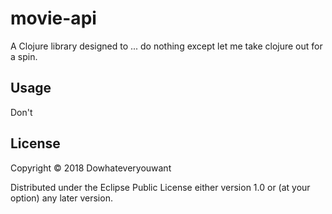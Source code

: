 # movie-api

A Clojure library designed to ... do nothing except let me take clojure out for a spin.

## Usage

Don't

## License

Copyright © 2018 Dowhateveryouwant

Distributed under the Eclipse Public License either version 1.0 or (at
your option) any later version.
